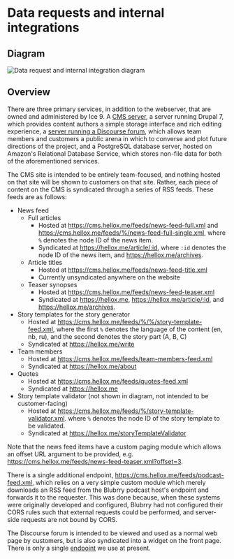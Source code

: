 # Data requests and internal integrations

## Diagram

![Data request and internal integration diagram](https://s3.eu-central-1.amazonaws.com/hellox/images/data-requests-and-internal-integrations.svg)

## Overview

There are three primary services, in addition to the webserver, that are owned and administered by Ice 9. A [CMS server](cms.hellox.me), a server running Drupal 7, which provides content authors a simple storage interface and rich editing experience, a [server running a Discourse forum](forum.hellox.me), which allows team members and customers a public arena in which to converse and plot future directions of the project, and a PostgreSQL database server, hosted on Amazon's Relational Database Service, which stores non-file data for both of the aforementioned services.

The CMS site is intended to be entirely team-focused, and nothing hosted on that site will be shown to customers on that site. Rather, each piece of content on the CMS is syndicated through a series of RSS feeds. These feeds are as follows:

* News feed
  * Full articles
    * Hosted at https://cms.hellox.me/feeds/news-feed-full.xml and https://cms.hellox.me/feeds/%/news-feed-full-single.xml, where `%` denotes the node ID of the news item.
    * Syndicated at https://hellox.me/article/:id, where `:id` denotes the node ID of the news item, and https://hellox.me/archives.
  * Article titles
    * Hosted at https://cms.hellox.me/feeds/news-feed-title.xml
    * Currently unsyndicated anywhere on the website
  * Teaser synopses
    * Hosted at https://cms.hellox.me/feeds/news-feed-teaser.xml
    * Syndicated at https://hellox.me, https://hellox.me/article/:id, and https://hellox.me/archives.
* Story templates for the story generator
  * Hosted at https://cms.hellox.me/feeds/%/%/story-template-feed.xml, where the first `%` denotes the language of the content (en, nb, ru), and the second denotes the story part (A, B, C)
  * Syndicated at https://hellox.me/write
* Team members
  * Hosted at https://cms.hellox.me/feeds/team-members-feed.xml
  * Syndicated at https://hellox.me/about
* Quotes
  * Hosted at https://cms.hellox.me/feeds/quotes-feed.xml
  * Syndicated at https://hellox.me
* Story template validator (not shown in diagram, not intended to be customer-facing)
  * Hosted at https://cms.hellox.me/feeds/%/story-template-validator.xml. where `%` denotes the node ID of the story template to be validated.
  * Syndicated at https://hellox.me/storyTemplateValidator

Note that the news feed items have a custom paging module which allows an offset URL argument to be provided, e.g. https://cms.hellox.me/feeds/news-feed-teaser.xml?offset=3.

There is a single additional endpoint, https://cms.hellox.me/feeds/podcast-feed.xml, which relies on a very simple custom module which merely downloads an RSS feed from the Blubrry podcast host's endpoint and forwards it to the requester. This was done because, when these systems were originally developed and configured, Blubrry had not configured their CORS rules such that external requests could be performed, and server-side requests are not bound by CORS.

The Discourse forum is intended to be viewed and used as a normal web page by customers, but is also syndicated into a widget on the front page. There is only a single [endpoint](https://forum.hellox.me/latest.rss) we use at present.